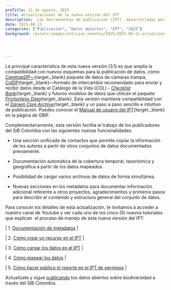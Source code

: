 ```yaml
---
preTitle: 11 de agosto, 2025
title: Actualizaciones de la nueva versión del IPT
description: _Las herramientas de publicación (IPT), desarrolladas por el Sistema Global de Información sobre Biodiversidad (GBIF), fueron actualizadas en la infraestructura del SiB Colombia a una nueva versión con funcionalidades que facilitan la edición de metadatos y la publicación de conjuntos de datos.._
date: 2025-08-11
categories: ["Publicación", "Datos abiertos", "IPT", "2025"]
background: /assets/images/noticias_eventos/2025/2025-08-11-actualizacion-ipt-3.1.png




---
```


La principal característica de esta nueva versión (3.1) es que amplía la  compatibilidad con nuevos esquemas para la publicación de datos, cómo [_CamtrapDP_—](https://camtrap-dp.tdwg.org/){target:_blank} paquete de datos de cámaras trampa, [ColDP](https://github.com/CatalogueOfLife/coldp){target:_blank}—formato de intercambio recomendado para enviar y recibir datos desde el Catálogo de la Vida (_COL_) - [_Checklist Bank_](https://www.checklistbank.org/){target:_blank} y futuros modelos de datos que utilicen el paquete [_Frictionless Data_](https://specs.frictionlessdata.io/data-package/){target:_blank}. Esta versión mantiene compatibilidad con el [_Darwin Core Archive_](https://ipt.gbif.org/manual/es/ipt/latest/dwca-guide#qu%C3%A9-es-un-archivo-darwin-core-dwc-a){target:_blank} y un paso a paso sencillo e intuitivo  de publicación. Puedes conocer el [Manual de usuario del IPT](https://ipt.gbif.org/manual/es/ipt/latest/){target:_blank} en la página de GBIF.

Complementariamente, esta versión facilita el trabajo de los publicadores del SiB Colombia con las siguientes nuevas funcionalidades:

- Una sección unificada de contactos que permite copiar la información de los autores a partir de otros conjuntos de datos documentados previamente.

- Documentación automática de la cobertura temporal, taxonómica y geográfica a partir de los datos mapeados.

- Posibilidad de cargar varios archivos de datos de forma simultánea.

- Nuevas secciones en los metadatos para documentar información adicional referente a otros proyectos, agradecimientos y primeros pasos para describir el contenido y estructura general del conjunto de datos.

Para conocer los detalles de esta actualización, te invitamos a acceder a nuestro canal de Youtube y ver cada uno de los cinco (5) nuevos tutoriales que explican  el proceso de manejo de esta nueva versión del IPT:

| 1. [Documentación de metadatos](https://www.youtube.com/watch?v=8sFcbZC9A4M) |

| 2.  [Cómo crear un recurso en el IPT](https://www.youtube.com/watch?v=9f5NIAwE0jI) |

| 3. [Cómo cargar los datos en el IPT](https://www.youtube.com/watch?v=48biUad7aKk) |

| 4. [Cómo mapear los datos](https://www.youtube.com/watch?v=C9vZTm7TYk4) |

| 5. [Cómo hacer público el reporte en el IPT de permisos](https://www.youtube.com/watch?v=oOI1zRYrfWQ) |

Actualízate y sigue [publicando](https://biodiversidad.co/compartir/guia-para-publicar/) tus datos abiertos sobre biodiversidad a través del SiB Colombia.
